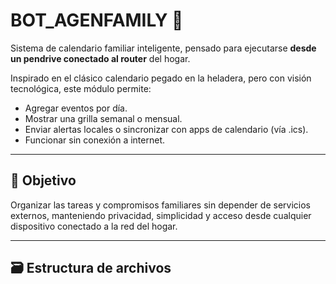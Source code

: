 # BOT_AGENFAMILY 📅

Sistema de calendario familiar inteligente, pensado para ejecutarse **desde un pendrive conectado al router** del hogar.

Inspirado en el clásico calendario pegado en la heladera, pero con visión tecnológica, este módulo permite:

- Agregar eventos por día.
- Mostrar una grilla semanal o mensual.
- Enviar alertas locales o sincronizar con apps de calendario (vía .ics).
- Funcionar sin conexión a internet.

---

## 🧠 Objetivo

Organizar las tareas y compromisos familiares sin depender de servicios externos, manteniendo privacidad, simplicidad y acceso desde cualquier dispositivo conectado a la red del hogar.

---

## 🗃️ Estructura de archivos

